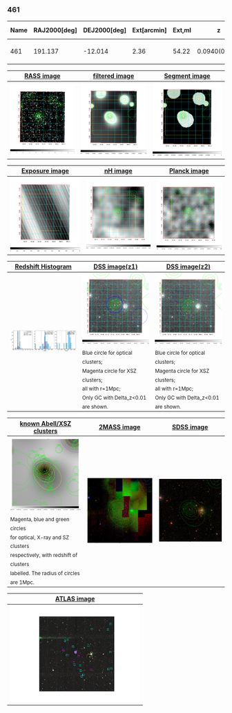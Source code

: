 <div STYLE="page-break-after: always;"></div>

### 461

|Name|RAJ2000[deg]|DEJ2000[deg] |Ext[arcmin]| Ext,ml | z | z_src| C|GC(XSZ,Delta_z<0.01)| GC(OPT,Delta_z<0.01)|GC| R_sig[arcmin] | R500[arcmin] | R500[Mpc]| CRsig[c/s] | CR500[c/s] |L500[1E44 erg/s]|F500[1E-12 erg/s/cm^2]| M500[1E14 Msun]|Tx[keV]|Cnt_sig|Beta|Rc[arcmin]|Comment|Alias|
|---|---|---|---|---|---|------|---|--------|---------|----------|---|---|---|---|---|---|---|---|---|---|---|---|---|---|
|461| 191.137| -12.014| 2.36| 54.22| 0.0940(0.005)| z1, z_xsz| B| MCXC| A, N, W| A, MCXC, N, W| 29.144| 9.879| 1.035| 0.491(0.084)| 0.443(0.076)| 1.852(0.207)| 8.334(0.929)| 3.45(0.19)| 4.73(0.17)| 127.0| 0.618(-0.045+0.061)| 3.730(-0.634+0.782)| -| k273|

|[RASS image](../image/461/461_img.pdf)|[filtered image](../image/461/461_fil.pdf)|[Segment image](../image/461/461_seg.pdf)|
|-------------------|--------------------|-------------------|
| <img src="../image/461/461_img.png" width="300">  | <img src="../image/461/461_fil.png" width="300">   | <img src="../image/461/461_seg.png" width="300">  |

|[Exposure image](../image/461/461_mex.pdf)| [nH image](../image/461/461_nh.pdf)| [Planck image](../image/461/461_p.pdf)|
|-------------------|--------------------|-------------------|
|<img src="../image/461/461_mex.png" width="300">   | <img src="../image/461/461_nh.png" width="300">    | <img src="../image/461/461_p.png" width="300"> |

|[Redshift Histogram](../image/461/461_zg.pdf) | [DSS image(z1)](../image/461/461_dss_z1.pdf)      |  [DSS image(z2)](../image/461/461_dss_z2.pdf)    |
|-------------------|--------------------|-------------------|
|<img src="../image/461/461_zg.png" width="300"> |<img src="../image/461/461_dss_z1.png" width="300"> <sub><br>Blue circle for optical clusters; <br>Magenta circle for XSZ clusters; <br>all with r=1Mpc; <br>Only GC with Delta_z<0.01 are shown. </sub>| <img src="../image/461/461_dss_z2.png" width="300"><sub><br>Blue circle for optical clusters; <br>Magenta circle for XSZ clusters; <br>all with r=1Mpc; <br>Only GC with Delta_z<0.01 are shown. </sub> |

|[known Abell/XSZ clusters](../image/461/461_gc.pdf) | [2MASS image](../image/461/461_2mass.pdf)      |[SDSS image](../image/461/461_sdss.pdf)   |
|-------------------|-------------------|-------------------|
|<img src=../image/461/461_gc.png width="300"> <br><sub>Magenta, blue and green circles <br>for optical, X-ray and SZ clusters <br>respectively, with redshift of clusters <br>labelled. The radius of circles <br>are 1Mpc.</sub>|<img src="../image/461/461_2mass.png" width="300">  | <img src="../image/461/461_sdss.png" width="300">  |

|[ATLAS image](../image/461/461_s.pdf)        |
|-------------------|
| <img src="../image/461/461_s.pdf" width="300">  |
